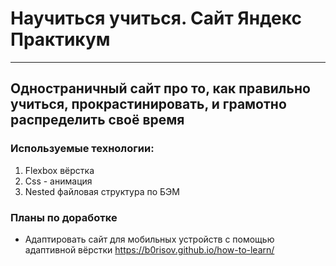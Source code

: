 # **Научиться учиться. Сайт Яндекс Практикум**   
_____
## Одностраничный сайт про то, как правильно учиться, прокрастинировать, и грамотно распределить своё время  
### **Используемые технологии:**
1. Flexbox вёрстка
2. Css - анимация
3.  Nested файловая структура по БЭМ
### **Планы по доработке**
* Адаптировать сайт для мобильных устройств с помощью адаптивной вёрстки
https://b0risov.github.io/how-to-learn/
